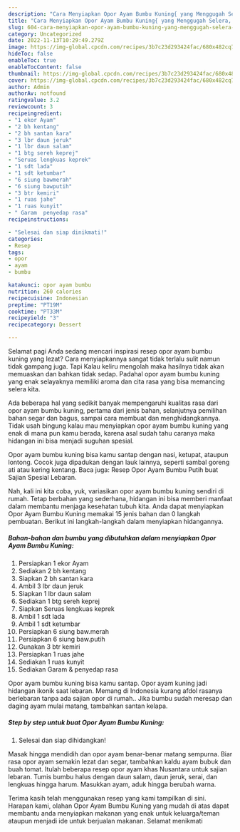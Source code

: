 ```yaml
---
description: "Cara Menyiapkan Opor Ayam Bumbu Kuning{ yang Menggugah Selera,  Menu Buat lebaran"
title: "Cara Menyiapkan Opor Ayam Bumbu Kuning{ yang Menggugah Selera,  Menu Buat lebaran"
slug: 604-cara-menyiapkan-opor-ayam-bumbu-kuning-yang-menggugah-selera-menu-buat-lebaran
category: Uncategorized
date: 2022-11-13T10:29:49.279Z
image: https://img-global.cpcdn.com/recipes/3b7c23d293424fac/680x482cq70/opor-ayam-bumbu-kuning-foto-resep-utama.jpg
hideToc: false
enableToc: true
enableTocContent: false
thumbnail: https://img-global.cpcdn.com/recipes/3b7c23d293424fac/680x482cq70/opor-ayam-bumbu-kuning-foto-resep-utama.jpg
cover: https://img-global.cpcdn.com/recipes/3b7c23d293424fac/680x482cq70/opor-ayam-bumbu-kuning-foto-resep-utama.jpg
author: Admin
authorAv: notfound
ratingvalue: 3.2
reviewcount: 3
recipeingredient:
- "1 ekor Ayam"
- "2 bh kentang"
- "2 bh santan kara"
- "3 lbr daun jeruk"
- "1 lbr daun salam"
- "1 btg sereh keprej"
- "Seruas lengkuas keprek"
- "1 sdt lada"
- "1 sdt ketumbar"
- "6 siung bawmerah"
- "6 siung bawputih"
- "3 btr kemiri"
- "1 ruas jahe"
- "1 ruas kunyit"
- " Garam  penyedap rasa"
recipeinstructions:

- "Selesai dan siap dinikmati!"
categories:
- Resep
tags:
- opor
- ayam
- bumbu

katakunci: opor ayam bumbu 
nutrition: 260 calories
recipecuisine: Indonesian
preptime: "PT19M"
cooktime: "PT33M"
recipeyield: "3"
recipecategory: Dessert

---
```



Selamat pagi Anda sedang mencari inspirasi resep opor ayam bumbu kuning yang lezat? Cara menyiapkannya sangat tidak terlalu sulit namun tidak gampang juga. Tapi Kalau keliru mengolah maka hasilnya tidak akan memuaskan dan bahkan tidak sedap. Padahal opor ayam bumbu kuning yang enak selayaknya memiliki aroma dan cita rasa yang bisa memancing selera kita.


Ada beberapa hal yang sedikit banyak mempengaruhi kualitas rasa dari opor ayam bumbu kuning, pertama dari jenis bahan, selanjutnya pemilihan bahan segar dan bagus, sampai cara membuat dan menghidangkannya. Tidak usah bingung kalau mau menyiapkan opor ayam bumbu kuning yang enak di mana pun kamu berada, karena asal sudah tahu caranya maka hidangan ini bisa menjadi suguhan spesial.

Opor ayam bumbu kuning bisa kamu santap dengan nasi, ketupat, ataupun lontong. Cocok juga dipadukan dengan lauk lainnya, seperti sambal goreng ati atau kering kentang. Baca juga: Resep Opor Ayam Bumbu Putih buat Sajian Spesial Lebaran.


Nah, kali ini kita coba, yuk, variasikan opor ayam bumbu kuning sendiri di rumah. Tetap berbahan yang sederhana, hidangan ini bisa memberi manfaat dalam membantu menjaga kesehatan tubuh kita. Anda dapat menyiapkan Opor Ayam Bumbu Kuning memakai 15 jenis bahan dan 0 langkah pembuatan. Berikut ini langkah-langkah dalam menyiapkan hidangannya.

<!--inarticleads1-->

##### Bahan-bahan dan bumbu yang dibutuhkan dalam menyiapkan Opor Ayam Bumbu Kuning:

1. Persiapkan 1 ekor Ayam
1. Sediakan 2 bh kentang
1. Siapkan 2 bh santan kara
1. Ambil 3 lbr daun jeruk
1. Siapkan 1 lbr daun salam
1. Sediakan 1 btg sereh keprej
1. Siapkan Seruas lengkuas keprek
1. Ambil 1 sdt lada
1. Ambil 1 sdt ketumbar
1. Persiapkan 6 siung baw.merah
1. Persiapkan 6 siung baw.putih
1. Gunakan 3 btr kemiri
1. Persiapkan 1 ruas jahe
1. Sediakan 1 ruas kunyit
1. Sediakan  Garam &amp; penyedap rasa


Opor ayam bumbu kuning bisa kamu santap. Opor ayam kuning jadi hidangan ikonik saat lebaran. Memang di Indonesia kurang afdol rasanya berlebaran tanpa ada sajian opor di rumah.. Jika bumbu sudah meresap dan daging ayam mulai matang, tambahkan santan kelapa. 

<!--inarticleads2-->

##### Step by step untuk buat Opor Ayam Bumbu Kuning:


1. Selesai dan siap dihidangkan!

Masak hingga mendidih dan opor ayam benar-benar matang sempurna. Biar rasa opor ayam semakin lezat dan segar, tambahkan kaldu ayam bubuk dan buah tomat. Itulah beberapa resep opor ayam khas Nusantara untuk sajian lebaran. Tumis bumbu halus dengan daun salam, daun jeruk, serai, dan lengkuas hingga harum. Masukkan ayam, aduk hingga berubah warna. 

Terima kasih telah menggunakan resep yang kami tampilkan di sini. Harapan kami, olahan Opor Ayam Bumbu Kuning yang mudah di atas dapat membantu anda menyiapkan makanan yang enak untuk keluarga/teman ataupun menjadi ide untuk berjualan makanan. Selamat menikmati
